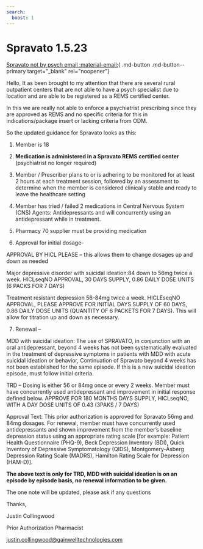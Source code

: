 ```yaml
---
search:
  boost: 1
---
```


# Spravato 1.5.23

[Spravato not by psych email :material-email:](https://mygainwell-my.sharepoint.com/:u:/r/personal/christopher_nguyen_gainwelltechnologies_com/Documents/Evergreen/Emails/Spravato%20NOT%20by%20a%20psychiatrist.msg?csf=1&web=1&e=J6yBXh){ .md-button .md-button--primary target="_blank" rel="noopener"}

Hello,
It as been brought to my attention that there are several rural outpatient centers that are not able to have a psych specialist due to location and are able to be registered as a REMS certified center.

In this we are really not able to enforce a psychiatrist prescribing since they are approved as REMS and no specific criteria for this in indications/package insert or lacking criteria from ODM.

So the updated guidance for Spravato looks as this:
 
1. Member is 18 
 
2. **Medication is administered in a Spravato REMS certified center** (psychiatrist no longer required)
 
3. Member / Prescriber plans to or is adhering to be monitored for at least 2 hours at each treatment session, followed by an assessment to determine when the member is considered clinically stable and ready to leave the healthcare setting 
 
4. Member has tried / failed 2 medications in Central Nervous System (CNS) Agents: Antidepressants and will concurrently using an antidepressant while in treatment. 
 
5. Pharmacy 70 supplier must be providing medication 
 
6. Approval for initial dosage- 
 
APPROVAL BY HICL PLEASE – this allows them to change dosages up and down as needed 
 
Major depressive disorder with suicidal ideation:84 down to 56mg twice a week. HICLseqNO APPROVAL, 30 DAYS SUPPLY, 0.86 DAILY DOSE UNITS (6 PACKS FOR 7 DAYS) 
 
Treatment resistant depression 56-84mg twice a week. HICLEseqNO APPROVAL, PLEASE APPROVE FOR INITIAL DAYS SUPPLY OF 60 DAYS, 0.86 DAILY DOSE UNITS (QUANTITY OF 6 PACKETS FOR 7 DAYS). This will allow for titration up and down as necessary. 
 
7. Renewal – 
 
MDD with suicidal ideation: The use of SPRAVATO, in conjunction with an oral antidepressant, beyond 4 weeks has not been systematically evaluated in the treatment of depressive symptoms in patients with MDD with acute suicidal ideation or behavior, Continuation of Spravato beyond 4 weeks has not been established for the same episode. If this is a new suicidal ideation episode, must follow initial criteria. 
 
TRD – Dosing is either 56 or 84mg once or every 2 weeks. Member must have concurrently used antidepressant and improvement in initial response defined below. APPROVE FOR 180 MONTHS DAYS SUPPLY, HICLseqNO, WITH A DAY DOSE UNITS OF 0.43 (3PAKS / 7 DAYS) 
 
Approval Text: This prior authorization is approved for Spravato 56mg and 84mg dosages. For renewal, member must have concurrently used antidepressants and shown improvement from the member’s baseline depression status using an appropriate rating scale [for example: Patient Health Questionnaire (PHQ-9), Beck Depression Inventory (BDI), Quick Inventory of Depressive Symptomatology (QIDS), Montgomery-Åsberg Depression Rating Scale (MADRS), Hamilton Rating Scale for Depression (HAM-D)]. 
 
**The above text is only for TRD, MDD with suicidal ideation is on an episode by episode basis, no renewal information to be given.**
 
The one note will be updated, please ask if any questions

Thanks,
 
Justin Collingwood

Prior Authorization Pharmacist

justin.collingwood@gainwelltechnologies.com
 

